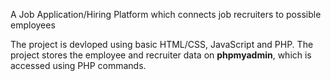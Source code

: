 A Job Application/Hiring Platform which connects job recruiters to possible employees

The project is devloped using basic HTML/CSS, JavaScript and PHP. The project stores the employee and recruiter data on **phpmyadmin**, which is accessed using PHP commands.

